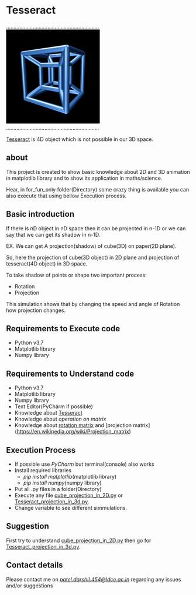 # Tesseract

...............................................................
![logo](Tesseract.gif)...............................................................

[Tesseract](https://en.wikipedia.org/wiki/Tesseract) is 4D object which is not possible in our 3D space.

## about

This project is created to show basic knowledge about 2D and 3D animation in matplotlib library and to show its application in maths/science.

Hear, in for_fun_only folder(Directory) some crazy thing is available you can also execute that using bellow Execution process.

## Basic introduction

If there is nD object in nD space then it can be projected in n-1D or we can say that we can get its shadow in n-1D.

EX. We can get A projection(shadow) of cube(3D) on paper(2D plane).

So, here the projection of cube(3D object) in 2D plane and projection of tesseract(4D object) in 3D space.

To take shadow of points or shape two important process:
  - Rotation
  - Projection
  
This simulation shows that by changing the speed and angle of Rotation how projection changes.

## Requirements to Execute code
- Python v3.7
- Matplotlib library
- Numpy library

## Requirements to Understand code
- Python v3.7
- Matplotlib library
- Numpy library
- Text Editor(PyCharm if possible)
- Knowledge about [Tesseract](https://en.wikipedia.org/wiki/Tesseract)
- Knowledge about *operation on matrix*
- Knowledge about [rotation matrix](https://en.wikipedia.org/wiki/Rotation_matrix) and [projection matrix] (https://en.wikipedia.org/wiki/Projection_matrix)

## Execution Process
- If possible use *PyCharm* but terminal(console) also works
- Install required libraries
  - *pip install matplotlib*(matplotlib library)
  - *pip install numpy*(numpy library)
- Put all .py files in a folder(Directory)
- Execute any file [cube_projection_in_2D.py](cube_projection_in_2D.py) or [Tesseract_projection_in_3d.py](Tesseract_projection_in_3d.py).
- Change variable to see different simmulations.

## Suggestion
First try to understand [cube_projection_in_2D.py](cube_projection_in_2D.py) then go for [Tesseract_projection_in_3d.py](Tesseract_projection_in_3d.py).
 
## Contact details
Please contact me on *patel.darshil.454@ldce.ac.in* regarding any issues and/or suggestions

